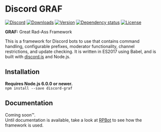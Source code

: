 # Discord GRAF
[![Discord](https://discordapp.com/api/servers/214147099133083659/widget.png)](https://discord.gg/a5ZD9n7)
[![Downloads](https://img.shields.io/npm/dt/discord-graf.svg)](https://www.npmjs.com/package/discord-graf)
[![Version](https://img.shields.io/npm/v/discord-graf.svg)](https://www.npmjs.com/package/discord-graf)
[![Dependency status](https://david-dm.org/Gawdl3y/discord-graf.svg)](https://david-dm.org/Gawdl3y/discord-graf)
[![License](https://img.shields.io/npm/l/discord-graf.svg)](LICENSE)

**GRAF:** Great Rad-Ass Framework

This is a framework for Discord bots to use that contains command handling, configurable prefixes, moderator functionality, channel restrictions, and update checking.
It is written in ES2017 using Babel, and is built with [discord.js](https://github.com/hydrabolt/discord.js) and Node.js.

## Installation
**Requires Node.js 6.0.0 or newer.**  
`npm install --save discord-graf`

## Documentation
Coming soon&trade;.  
Until documentation is available, take a look at [RPBot](https://github.com/Gawdl3y/discord-rpbot) to see how the framework is used.
